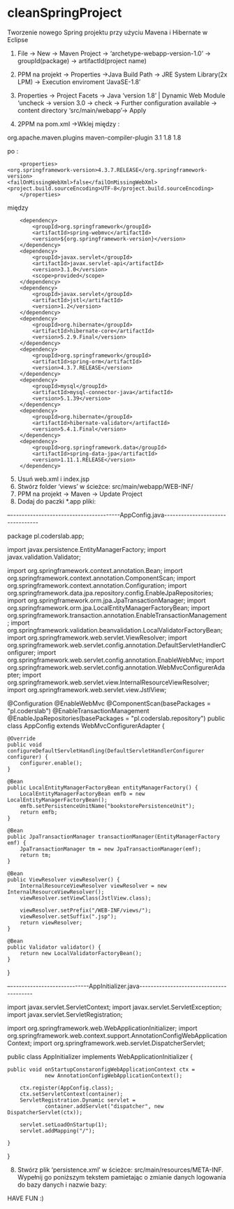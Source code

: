 # cleanSpringProject
Tworzenie nowego Spring projektu przy użyciu Mavena i Hibernate w Eclipse

1. File → New  → Maven Project → ‘archetype-webapp-version-1.0’ → groupId(package) → artifactId(project name)

2.  PPM na projekt → Properties →Java Build Path → JRE System Library(2x LPM) → Execution enviroment ‘JavaSE-1.8’

3. Properties → Project Facets → Java ‘version 1.8’ | Dynamic Web Module ‘uncheck → version 3.0 → check → Further configuration available → content directory ‘src/main/webapp’→ Apply

4. 2PPM na pom.xml →Wklej między <build></build>:

<plugins>
			<plugin>
				<groupId>org.apache.maven.plugins</groupId>
				<artifactId>maven-compiler-plugin</artifactId>
				<version>3.1</version>
				<configuration>
					<source>1.8</source>
					<target>1.8</target>
				</configuration>
			</plugin>
</plugins>


po <url>:

		<properties>
	<org.springframework-version>4.3.7.RELEASE</org.springframework-version>
	<failOnMissingWebXml>false</failOnMissingWebXml>
	<project.build.sourceEncoding>UTF-8</project.build.sourceEncoding>
		</properties>

między <dependencies>

		<dependency>
			<groupId>org.springframework</groupId>
			<artifactId>spring-webmvc</artifactId>
			<version>${org.springframework-version}</version>
		</dependency>
		<dependency>
			<groupId>javax.servlet</groupId>
			<artifactId>javax.servlet-api</artifactId>
			<version>3.1.0</version>
			<scope>provided</scope>
		</dependency>
		<dependency>
			<groupId>javax.servlet</groupId>
			<artifactId>jstl</artifactId>
			<version>1.2</version>
		</dependency>
		<dependency>
			<groupId>org.hibernate</groupId>
			<artifactId>hibernate-core</artifactId>
			<version>5.2.9.Final</version>
		</dependency>
		<dependency>
			<groupId>org.springframework</groupId>
			<artifactId>spring-orm</artifactId>
			<version>4.3.7.RELEASE</version>
		</dependency>
		<dependency>
			<groupId>mysql</groupId>
			<artifactId>mysql-connector-java</artifactId>
			<version>5.1.39</version>
		</dependency>
		<dependency>
			<groupId>org.hibernate</groupId>
			<artifactId>hibernate-validator</artifactId>
			<version>5.4.1.Final</version>
		</dependency>
		<dependency>
			<groupId>org.springframework.data</groupId>
			<artifactId>spring-data-jpa</artifactId>
			<version>1.11.1.RELEASE</version>
		</dependency>


5. Usuń web.xml i index.jsp
6. Stwórz folder ‘views’ w ścieżce: src/main/webapp/WEB-INF/
6. PPM na projekt → Maven → Update Project
7. Dodaj do paczki *.app pliki:

–---------------------------------------AppConfig.java---------------------------------

package pl.coderslab.app;

import javax.persistence.EntityManagerFactory;
import javax.validation.Validator;

import org.springframework.context.annotation.Bean;
import org.springframework.context.annotation.ComponentScan;
import org.springframework.context.annotation.Configuration;
import org.springframework.data.jpa.repository.config.EnableJpaRepositories;
import org.springframework.orm.jpa.JpaTransactionManager;
import org.springframework.orm.jpa.LocalEntityManagerFactoryBean;
import org.springframework.transaction.annotation.EnableTransactionManagement;
import org.springframework.validation.beanvalidation.LocalValidatorFactoryBean;
import org.springframework.web.servlet.ViewResolver;
import org.springframework.web.servlet.config.annotation.DefaultServletHandlerConfigurer;
import org.springframework.web.servlet.config.annotation.EnableWebMvc;
import org.springframework.web.servlet.config.annotation.WebMvcConfigurerAdapter;
import org.springframework.web.servlet.view.InternalResourceViewResolver;
import org.springframework.web.servlet.view.JstlView;

@Configuration
@EnableWebMvc
@ComponentScan(basePackages = "pl.coderslab")
@EnableTransactionManagement
@EnableJpaRepositories(basePackages = "pl.coderslab.repository")
public class AppConfig extends WebMvcConfigurerAdapter {

	@Override
	public void configureDefaultServletHandling(DefaultServletHandlerConfigurer configurer) {
		configurer.enable();
	}

	@Bean
	public LocalEntityManagerFactoryBean entityManagerFactory() {
		LocalEntityManagerFactoryBean emfb = new LocalEntityManagerFactoryBean();
		emfb.setPersistenceUnitName("bookstorePersistenceUnit");
		return emfb;
	}

	@Bean
	public JpaTransactionManager transactionManager(EntityManagerFactory emf) {
		JpaTransactionManager tm = new JpaTransactionManager(emf);
		return tm;
	}

	@Bean
	public ViewResolver viewResolver() {
		InternalResourceViewResolver viewResolver = new InternalResourceViewResolver();
		viewResolver.setViewClass(JstlView.class);

		viewResolver.setPrefix("/WEB-INF/views/");
		viewResolver.setSuffix(".jsp");
		return viewResolver;
	}

	@Bean
	public Validator validator() {
		return new LocalValidatorFactoryBean();
	}
}


–----------------------------AppInitializer.java----------------------------------------



import javax.servlet.ServletContext;
import javax.servlet.ServletException;
import javax.servlet.ServletRegistration;

import org.springframework.web.WebApplicationInitializer;
import org.springframework.web.context.support.AnnotationConfigWebApplicationContext;
import org.springframework.web.servlet.DispatcherServlet;

public class AppInitializer implements WebApplicationInitializer {

	public void onStartupConstaronfigWebApplicationContext ctx =
				new AnnotationConfigWebApplicationContext();
		
		ctx.register(AppConfig.class);
		ctx.setServletContext(container);
		ServletRegistration.Dynamic servlet =
				container.addServlet("dispatcher", new DispatcherServlet(ctx));
		
		servlet.setLoadOnStartup(1);
		servlet.addMapping("/");
		
	}

}

8. Stwórz plik ‘persistence.xml’ w ścieżce: src/main/resources/META-INF. Wypełnij go poniższym tekstem pamietając o zmianie danych logowania do bazy danych i nazwie bazy:

<persistence xmlns="http://xmlns.jcp.org/xml/ns/persistence"
	xmlns:xsi="http://www.w3.org/2001/XMLSchema-instance"
	xsi:schemaLocation="http://xmlns.jcp.org/xml/ns/persistence
http://xmlns.jcp.org/xml/ns/persistence/persistence_2_1.xsd"
	version="2.1">
	<persistence-unit name="bookstorePersistenceUnit">
		<properties>
			<property name="javax.persistence.jdbc.url" value="jdbc:mysql://localhost:3306/1books" />
			<property name="javax.persistence.jdbc.user" value="root" />
			<property name="javax.persistence.jdbc.password" value="coderslab" />
			<property name="javax.persistence.jdbc.driver" value="com.mysql.jdbc.Driver" />
			<property name="javax.persistence.schema-generation.database.action"
				value="none" />
			<property name="hibernate.hbm2ddl.auto" value="update" />
			<property name="hibernate.show_sql" value="true" />
			<property name="hibernate.format_sql" value="true" />
			<property name="hibernate.dialect" value="org.hibernate.dialect.MySQL5InnoDBDialect" />
 			<property name="hibernate.connection.useUnicode" value="true" />
 			<property name="hibernate.connection.characterEncoding" value="utf8" />
 			<property name="hibernate.connection.CharSet" value="utf8" />
		</properties>
	</persistence-unit>
</persistence>




HAVE FUN :) 
